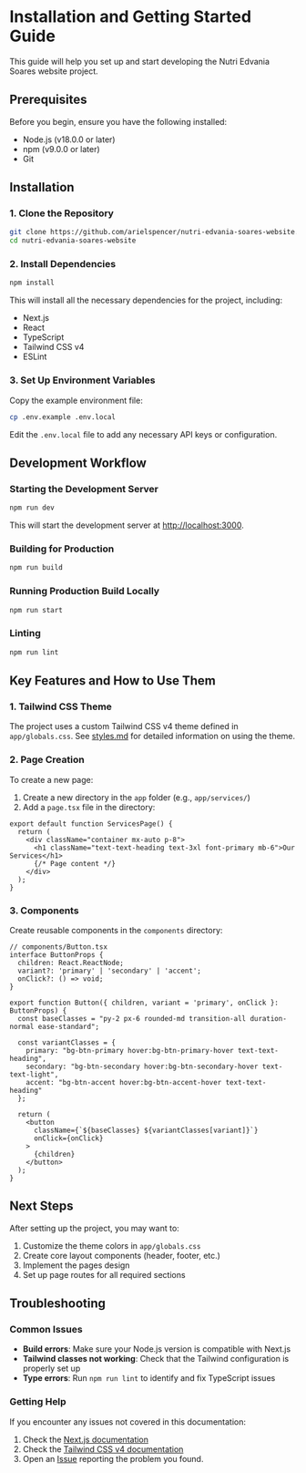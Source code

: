 # Installation and Getting Started Guide

This guide will help you set up and start developing the Nutri Edvania Soares website project.

## Prerequisites

Before you begin, ensure you have the following installed:

- Node.js (v18.0.0 or later)
- npm (v9.0.0 or later)
- Git

## Installation

### 1. Clone the Repository

```bash
git clone https://github.com/arielspencer/nutri-edvania-soares-website.git
cd nutri-edvania-soares-website
```

### 2. Install Dependencies

```bash
npm install
```

This will install all the necessary dependencies for the project, including:

- Next.js
- React
- TypeScript
- Tailwind CSS v4
- ESLint

### 3. Set Up Environment Variables

Copy the example environment file:

```bash
cp .env.example .env.local
```

Edit the `.env.local` file to add any necessary API keys or configuration.

## Development Workflow

### Starting the Development Server

```bash
npm run dev
```

This will start the development server at [http://localhost:3000](http://localhost:3000).

### Building for Production

```bash
npm run build
```

### Running Production Build Locally

```bash
npm run start
```

### Linting

```bash
npm run lint
```

## Key Features and How to Use Them

### 1. Tailwind CSS Theme

The project uses a custom Tailwind CSS v4 theme defined in `app/globals.css`. See [styles.md](/docs/styles.md) for detailed information on using the theme.

### 2. Page Creation

To create a new page:

1. Create a new directory in the `app` folder (e.g., `app/services/`)
2. Add a `page.tsx` file in the directory:

```tsx
export default function ServicesPage() {
  return (
    <div className="container mx-auto p-8">
      <h1 className="text-text-heading text-3xl font-primary mb-6">Our Services</h1>
      {/* Page content */}
    </div>
  );
}
```

### 3. Components

Create reusable components in the `components` directory:

```tsx
// components/Button.tsx
interface ButtonProps {
  children: React.ReactNode;
  variant?: 'primary' | 'secondary' | 'accent';
  onClick?: () => void;
}

export function Button({ children, variant = 'primary', onClick }: ButtonProps) {
  const baseClasses = "py-2 px-6 rounded-md transition-all duration-normal ease-standard";
  
  const variantClasses = {
    primary: "bg-btn-primary hover:bg-btn-primary-hover text-text-heading",
    secondary: "bg-btn-secondary hover:bg-btn-secondary-hover text-text-light",
    accent: "bg-btn-accent hover:bg-btn-accent-hover text-text-heading"
  };
  
  return (
    <button 
      className={`${baseClasses} ${variantClasses[variant]}`}
      onClick={onClick}
    >
      {children}
    </button>
  );
}
```

## Next Steps

After setting up the project, you may want to:

1. Customize the theme colors in `app/globals.css`
2. Create core layout components (header, footer, etc.)
3. Implement the pages design
4. Set up page routes for all required sections

## Troubleshooting

### Common Issues

- **Build errors**: Make sure your Node.js version is compatible with Next.js
- **Tailwind classes not working**: Check that the Tailwind configuration is properly set up
- **Type errors**: Run `npm run lint` to identify and fix TypeScript issues

### Getting Help

If you encounter any issues not covered in this documentation:

1. Check the [Next.js documentation](https://nextjs.org/docs)
2. Check the [Tailwind CSS v4 documentation](https://tailwindcss.com/docs)
3. Open an [Issue](https://github.com/ArielSpencer/nutri-edvania-soares-website/issues) reporting the problem you found.